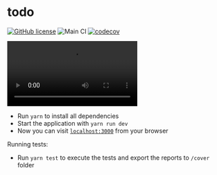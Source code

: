 # todo

[![GitHub license](https://img.shields.io/badge/license-MIT-blue.svg)](https://github.com/includeDaniel/todo/blob/main/LICENSE)
![Main CI](https://github.com/includevitor/todo/actions/workflows/main.yml/badge.svg)
[![codecov](https://codecov.io/gh/includeDaniel/todo/branch/main/graph/badge.svg)](https://codecov.io/gh/includeDaniel/todo)

<video src="Todo%20-%20Pessoal%20%E2%80%94%20Microsoft%E2%80%8B%20Edge%202023-07-27%2016-03-23.mp4" controls title="Title"></video>

-   Run `yarn` to install all dependencies
-   Start the application with `yarn run dev`
-   Now you can visit [`localhost:3000`](http://localhost:3000) from your browser

Running tests:

-   Run `yarn test` to execute the tests and export the reports to `/cover` folder
